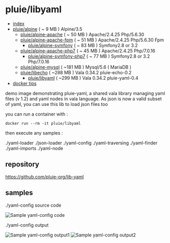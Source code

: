 # pluie/libyaml

- [index][1]
- [pluie/alpine][2]                       ( ~  9 MB ) Alpine/3.5
    - [pluie/alpine-apache][3]            ( ~ 50 MB ) Apache/2.4.25 Php/5.6.30
    - [pluie/alpine-apache-fpm][7]        ( ~ 51 MB ) Apache/2.4.25 Php/5.6.30 Fpm
        - [pluie/alpine-symfony][6]       ( ~ 83 MB ) Symfony2.8 or 3.2
    - [pluie/alpine-apache-php7][8]       ( ~ 45 MB ) Apache/2.4.25 Php/7.0.16
        - [pluie/alpine-symfony-php7][9]  ( ~ 77 MB ) Symfony2.8 or 3.2 Php/7.0.16
    - [pluie/alpine-mysql][4]             ( ~181 MB ) Mysql/5.6 ( MariaDB )
    - [pluie/libecho][10]                 ( ~288 MB ) Vala 0.34.2 pluie-echo-0.2
        - [pluie/libyaml][11]                 ( ~299 MB ) Vala 0.34.2 pluie-yaml-0.4
- [docker tips][5]


demo image demonstrating pluie-yaml, a shared vala library managing yaml files (v 1.2) and yaml nodes in vala language.
As json is now a valid subset of yaml, you can use this lib to load json files too

you can run a container with :

```
docker run --rm -it pluie/libyaml
```

then execute any samples :

./yaml-loader
./json-loader
./yaml-config
./yaml-traversing
./yaml-finder
./yaml-imports
./yaml-node

## repository

https://github.com/pluie-org/lib-yaml

## samples

./yaml-config source code

![Sample yaml-config code](https://www.meta-tech.academy/img/lib-yaml-config-code.png?tmp=1)

./yaml-config output

![Sample yaml-config output1](https://www.meta-tech.academy/img/lib-yaml-docker-config1.png?tmp=1)
![Sample yaml-config output2](https://www.meta-tech.academy/img/lib-yaml-docker-config2.png?tmp=1)


 [1]: https://github.com/pluie-org/docker-images
 [2]: https://github.com/pluie-org/docker-images/tree/master/pluie/alpine
 [3]: https://github.com/pluie-org/docker-images/tree/master/pluie/alpine-apache
 [4]: https://github.com/pluie-org/docker-images/tree/master/pluie/alpine-mysql
 [7]: https://github.com/pluie-org/docker-images/tree/master/pluie/alpine-apache-fpm
 [5]: https://github.com/pluie-org/docker-images/blob/master/DOCKER.md
 [6]: https://github.com/pluie-org/docker-images/tree/master/pluie/alpine-symfony
 [8]: https://github.com/pluie-org/docker-images/tree/master/pluie/alpine-apache-php7
 [9]: https://github.com/pluie-org/docker-images/tree/master/pluie/alpine-symfony-php7
 [10]: https://github.com/pluie-org/docker-images/tree/master/pluie/libecho
 [11]: https://github.com/pluie-org/docker-images/tree/master/pluie/libyaml
